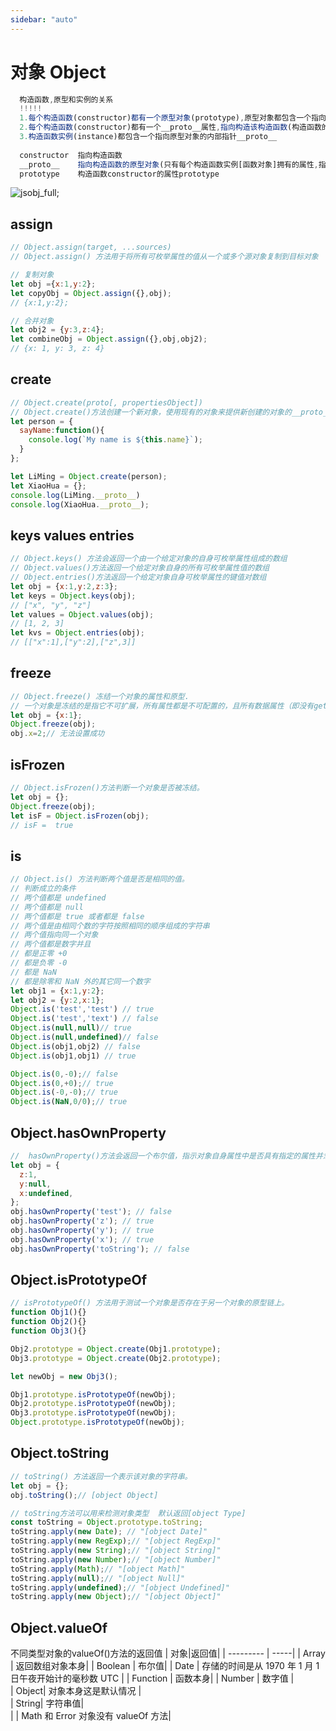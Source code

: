 ```yaml
---
sidebar: "auto"
---
```


# 对象 Object

```js
  构造函数,原型和实例的关系
  !!!!! 
  1.每个构造函数(constructor)都有一个原型对象(prototype),原型对象都包含一个指向构造函数的指针  
  2.每个构造函数(constructor)都有一个__proto__属性,指向构造该构造函数(构造函数的构造函数)的原型对象的内部指针
  3.构造函数实例(instance)都包含一个指向原型对象的内部指针__proto__  
  
  constructor  指向构造函数
  __proto__    指向构造函数的原型对象(只有每个构造函数实例[函数对象]拥有的属性,指向构造函数constructor的prototype属性)
  prototype    构造函数constructor的属性prototype
```
![jsobj_full](~@IMAGES/jsobj_full.jpg);

## assign
```js
// Object.assign(target, ...sources)
// Object.assign() 方法用于将所有可枚举属性的值从一个或多个源对象复制到目标对象

// 复制对象
let obj ={x:1,y:2};
let copyObj = Object.assign({},obj);
// {x:1,y:2};

// 合并对象
let obj2 = {y:3,z:4};
let combineObj = Object.assign({},obj,obj2);
// {x: 1, y: 3, z: 4}
```

## create
```js
// Object.create(proto[, propertiesObject])
// Object.create()方法创建一个新对象，使用现有的对象来提供新创建的对象的__proto__
let person = {
  sayName:function(){
    console.log(`My name is ${this.name}`);
  }
};

let LiMing = Object.create(person);
let XiaoHua = {};
console.log(LiMing.__proto__)
console.log(XiaoHua.__proto__);

```
## keys values  entries
```js
// Object.keys() 方法会返回一个由一个给定对象的自身可枚举属性组成的数组
// Object.values()方法返回一个给定对象自身的所有可枚举属性值的数组
// Object.entries()方法返回一个给定对象自身可枚举属性的键值对数组
let obj = {x:1,y:2,z:3};
let keys = Object.keys(obj);
// ["x", "y", "z"]
let values = Object.values(obj);
// [1, 2, 3]
let kvs = Object.entries(obj);
// [["x":1],["y":2],["z",3]]
```

## freeze
```js
// Object.freeze() 冻结一个对象的属性和原型.
// 一个对象是冻结的是指它不可扩展，所有属性都是不可配置的，且所有数据属性（即没有getter或setter组件的访问器的属性）都是不可写的。
let obj = {x:1};
Object.freeze(obj);
obj.x=2;// 无法设置成功

```

## isFrozen
```js
// Object.isFrozen()方法判断一个对象是否被冻结。
let obj = {};
Object.freeze(obj);
let isF = Object.isFrozen(obj);
// isF =  true
```

## is
```js
// Object.is() 方法判断两个值是否是相同的值。
// 判断成立的条件
// 两个值都是 undefined
// 两个值都是 null
// 两个值都是 true 或者都是 false
// 两个值是由相同个数的字符按照相同的顺序组成的字符串
// 两个值指向同一个对象
// 两个值都是数字并且
// 都是正零 +0
// 都是负零 -0
// 都是 NaN
// 都是除零和 NaN 外的其它同一个数字
let obj1 = {x:1,y:2};
let obj2 = {y:2,x:1};
Object.is('test','test') // true
Object.is('test','text') // false
Object.is(null,null)// true 
Object.is(null,undefined)// false
Object.is(obj1,obj2) // false
Object.is(obj1,obj1) // true

Object.is(0,-0);// false
Object.is(0,+0);// true
Object.is(-0,-0);// true
Object.is(NaN,0/0);// true
```

## Object.hasOwnProperty
```js
//  hasOwnProperty()方法会返回一个布尔值，指示对象自身属性中是否具有指定的属性并忽略从原型链上继承的属性.
let obj = {
  z:1,
  y:null,
  x:undefined,
};
obj.hasOwnProperty('test'); // false
obj.hasOwnProperty('z'); // true
obj.hasOwnProperty('y'); // true
obj.hasOwnProperty('x'); // true
obj.hasOwnProperty('toString'); // false

```

## Object.isPrototypeOf
```js
// isPrototypeOf() 方法用于测试一个对象是否存在于另一个对象的原型链上。
function Obj1(){}
function Obj2(){}
function Obj3(){}

Obj2.prototype = Object.create(Obj1.prototype);
Obj3.prototype = Object.create(Obj2.prototype);

let newObj = new Obj3();

Obj1.prototype.isPrototypeOf(newObj);
Obj2.prototype.isPrototypeOf(newObj);
Obj3.prototype.isPrototypeOf(newObj);
Object.prototype.isPrototypeOf(newObj);

```

## Object.toString
```js
// toString() 方法返回一个表示该对象的字符串。
let obj = {};
obj.toString();// [object Object]

// toString方法可以用来检测对象类型  默认返回[object Type]
const toString = Object.prototype.toString;
toString.apply(new Date); // "[object Date]"
toString.apply(new RegExp);// "[object RegExp]"
toString.apply(new String);// "[object String]"
toString.apply(new Number);// "[object Number]"
toString.apply(Math);// "[object Math]"
toString.apply(null);// "[object Null]"
toString.apply(undefined);// "[object Undefined]"
toString.apply(new Object);// "[object Object]"

```
## Object.valueOf
不同类型对象的valueOf()方法的返回值
| 对象|返回值|
| --------- | -----|
| Array | 返回数组对象本身|
| Boolean | 布尔值|
| Date | 存储的时间是从 1970 年 1 月 1 日午夜开始计的毫秒数 UTC |
| Function | 函数本身| 
| Number | 数字值 |   
| Object| 对象本身这是默认情况 |  
| String| 字符串值|  
| 	     | Math 和 Error 对象没有 valueOf 方法|  
